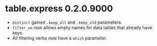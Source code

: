 # table.express 0.2.0.9000

- `distinct` gained `.keep_all` and `.keep_old` parameters.
- `filter_on` now allows empty names for data tables that already have keys.
- All filtering verbs now have a `which` parameter.
